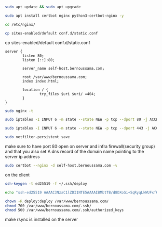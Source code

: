```sh
sudo apt update && sudo apt upgrade
```

```sh
sudo apt install certbot nginx python3-certbot-nginx -y
```

```sh
cd /etc/nginx/
```

```bash
cp sites-enabled/default conf.d/static.conf
```

cp sites-enabled/default conf.d/static.conf

```nginx
server {
        listen 80;
        listen [::]:80;

        server_name self-host.bernoussama.com;

        root /var/www/bernoussama.com;
        index index.html;

        location / {
                try_files $uri $uri/ =404;
        }
}
```

```bash
sudo nginx -t
```


```bash
sudo iptables -I INPUT 6 -m state --state NEW -p tcp --dport 80 -j ACCEPT

sudo iptables -I INPUT 6 -m state --state NEW -p tcp --dport 443 -j ACCEPT

sudo netfilter-persistent save
```
make sure to have port 80 open on server and infra firewall(security group)
and that you also set A dns record of the domain name pointing to the server ip address
```bash
sudo certbot --nginx -d self-host.bernoussama.com -v
```

on the client
```bash
ssh-keygen -t ed25519 -f ~/.ssh/deploy
```
```bash
echo "ssh-ed25519 AAAAC3NzaC1lZDI1NTE5AAAAIBMbtTB/d8DXoGi+SqRyqLkWUFxfGZRCHiGshsWbn9s8 oussama@pop-os" | tee authorized_keys
```
```bash
chown -R deploy:deploy /var/www/bernoussama.com/
chmod 700 /var/www/bernoussama.com/.ssh/
chmod 500 /var/www/bernoussama.com/.ssh/authorized_keys
```


make rsync is installed on the server
